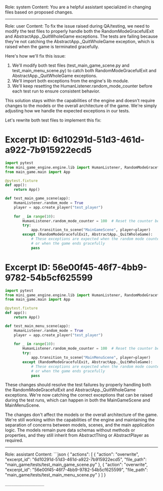 Role: system
Content: You are a helpful assistant specialized in changing files based on proposed changes.
__________________
Role: user
Content: To fix the issue raised during QA/testing, we need to modify the test files to properly handle both the RandomModeGracefulExit and AbstractApp._QuitWholeGame exceptions. The tests are failing because they're not catching the AbstractApp._QuitWholeGame exception, which is raised when the game is terminated gracefully.

Here's how we'll fix this issue:

1. We'll modify both test files (test_main_game_scene.py and test_main_menu_scene.py) to catch both RandomModeGracefulExit and AbstractApp._QuitWholeGame exceptions.
2. We'll import both exceptions from the engine's lib module.
3. We'll keep resetting the HumanListener.random_mode_counter before each test run to ensure consistent behavior.

This solution stays within the capabilities of the engine and doesn't require changes to the models or the overall architecture of the game. We're simply adjusting how we handle the expected exceptions in our tests.

Let's rewrite both test files to implement this fix:

# Excerpt ID: 6d10291d-51d3-461d-a922-7b915922ecd5
```python main_game/tests/test_main_game_scene.py
import pytest
from mini_game_engine.engine.lib import HumanListener, RandomModeGracefulExit, AbstractApp
from main_game.main import App

@pytest.fixture
def app():
    return App()

def test_main_game_scene(app):
    HumanListener.random_mode = True
    player = app.create_player("test_player")
    
    for _ in range(10):
        HumanListener.random_mode_counter = 100  # Reset the counter before each run
        try:
            app.transition_to_scene("MainGameScene", player=player)
        except (RandomModeGracefulExit, AbstractApp._QuitWholeGame):
            # These exceptions are expected when the random mode counter reaches zero
            # or when the game ends gracefully
            pass
```

# Excerpt ID: 56e00f45-46f7-4bb9-9782-54b5cf625599
```python main_game/tests/test_main_menu_scene.py
import pytest
from mini_game_engine.engine.lib import HumanListener, RandomModeGracefulExit, AbstractApp
from main_game.main import App

@pytest.fixture
def app():
    return App()

def test_main_menu_scene(app):
    HumanListener.random_mode = True
    player = app.create_player("test_player")
    
    for _ in range(10):
        HumanListener.random_mode_counter = 100  # Reset the counter before each run
        try:
            app.transition_to_scene("MainMenuScene", player=player)
        except (RandomModeGracefulExit, AbstractApp._QuitWholeGame):
            # These exceptions are expected when the random mode counter reaches zero
            # or when the game ends gracefully
            pass
```

These changes should resolve the test failures by properly handling both the RandomModeGracefulExit and AbstractApp._QuitWholeGame exceptions. We're now catching the correct exceptions that can be raised during the test runs, which can happen in both the MainGameScene and MainMenuScene.

The changes don't affect the models or the overall architecture of the game. We're still working within the capabilities of the engine and maintaining the separation of concerns between models, scenes, and the main application logic. The models remain pure data schemas without methods or properties, and they still inherit from AbstractThing or AbstractPlayer as required.
__________________
Role: assistant
Content: ```json
{
  "actions": [
    {
      "action": "overwrite",
      "excerpt_id": "6d10291d-51d3-461d-a922-7b915922ecd5",
      "file_path": "main_game/tests/test_main_game_scene.py"
    },
    {
      "action": "overwrite",
      "excerpt_id": "56e00f45-46f7-4bb9-9782-54b5cf625599",
      "file_path": "main_game/tests/test_main_menu_scene.py"
    }
  ]
}
```
__________________
